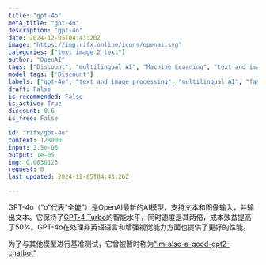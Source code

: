 ```yaml
---
title: "gpt-4o"
meta_title: "gpt-4o"
description: "gpt-4o"
date: 2024-12-05T04:43:20Z
image: "https://img.rifx.online/icons/openai.svg"
categories: ["text image 2 text"]
author: "OpenAI"
tags: ["Discount", "multilingual AI", "Machine Learning", "text and image processing", "Natural Language Processing", "Programming", "Technology", "gpt-4o", "cost-effective AI", "Computer Vision", "fast AI model", "OpenAI"]
model_tags: ['Discount']
labels: ["gpt-4o", "text and image processing", "multilingual AI", "fast AI model", "cost-effective AI"]
draft: False
is_recommended: False
is_active: True
discount: 0.6
is_free: False

id: "rifx/gpt-4o"
context: 128000
input: 2.5e-06
output: 1e-05
img: 0.0036125
request: 0
last_updated: 2024-12-05T04:43:20Z

---
```


GPT-4o（“o”代表“全能”）是OpenAI最新的AI模型，支持文本和图像输入，并输出文本。它保持了[GPT-4 Turbo](/openai/gpt-4-turbo)的智能水平，同时速度是其两倍，成本效益提高了50%。GPT-4o在处理非英语语言和增强视觉能力方面也提供了更好的性能。

为了与其他模型进行基准测试，它曾被暂时称为["im-also-a-good-gpt2-chatbot"](https://twitter.com/LiamFedus/status/1790064963966370209)

